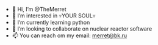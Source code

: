 - 👋 Hi, I’m @TheMerret
- 👀 I’m interested in 💀YOUR SOUL💀
- 🌱 I’m currently learning python
- 💞️ I’m looking to collaborate on nuclear reactor software
- 📫 You can reach om my email: merret@bk.ru
